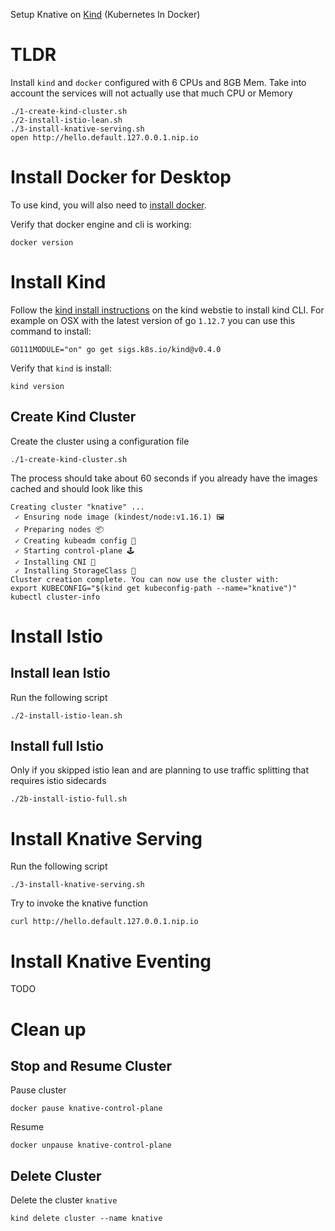Setup Knative on [Kind](https://kind.sigs.k8s.io/) (Kubernetes In Docker)

# TLDR
Install `kind` and `docker` configured with 6 CPUs and 8GB Mem. Take into account the services will not actually use that much CPU or Memory
```
./1-create-kind-cluster.sh
./2-install-istio-lean.sh
./3-install-knative-serving.sh
open http://hello.default.127.0.0.1.nip.io
```

# Install Docker for Desktop
To use kind, you will also need to [install docker](https://docs.docker.com/install/).


Verify that docker engine and cli is working:
```
docker version
```

# Install Kind
Follow the [kind install instructions](https://kind.sigs.k8s.io/docs/user/quick-start/#installation) on the kind webstie to install kind CLI.
For example on OSX with the latest version of go `1.12.7` you can use this command to install:
```
GO111MODULE="on" go get sigs.k8s.io/kind@v0.4.0
```

Verify that `kind` is install:
```
kind version
```

## Create Kind Cluster

Create the cluster using a configuration file
```
./1-create-kind-cluster.sh
```
The process should take about 60 seconds if you already have the images cached and should look like this
```
Creating cluster "knative" ...
 ✓ Ensuring node image (kindest/node:v1.16.1) 🖼
 ✓ Preparing nodes 📦
 ✓ Creating kubeadm config 📜
 ✓ Starting control-plane 🕹️
 ✓ Installing CNI 🔌
 ✓ Installing StorageClass 💾
Cluster creation complete. You can now use the cluster with:
export KUBECONFIG="$(kind get kubeconfig-path --name="knative")"
kubectl cluster-info
```

# Install Istio

## Install lean Istio

Run the following script
```
./2-install-istio-lean.sh
```

## Install full Istio
Only if you skipped istio lean and are planning to use traffic splitting that requires istio sidecards
```
./2b-install-istio-full.sh
```
# Install Knative Serving

Run the following script
```
./3-install-knative-serving.sh
```

Try to invoke the knative function
```
curl http://hello.default.127.0.0.1.nip.io
```

# Install Knative Eventing

TODO

# Clean up

## Stop and Resume Cluster

Pause cluster
```
docker pause knative-control-plane
```
Resume
```
docker unpause knative-control-plane
```

## Delete Cluster
Delete the cluster `knative`
```
kind delete cluster --name knative
```